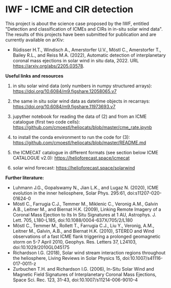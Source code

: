 # IWF - ICME and CIR detection

This project is about the science case proposed by the IWF, entitled "Detection and classification of ICMEs and CIRs in in-situ solar wind data".
The results of this projects have been submitted for publication and are currently available on arXiv: 

*  Rüdisser H.T., Windisch A., Amerstorfer U.V., Möstl C., Amerstorfer T., Bailey R.L., and Reiss M.A. (2022), Automatic detection of interplanetary coronal mass ejections in solar wind in situ data, 2022. URL https://arxiv.org/abs/2205.03578.

**Useful links and resources**

1. in situ solar wind data (only numbers in numpy structured arrays): https://doi.org/10.6084/m9.figshare.12058065.v7

2. the same in situ solar wind data as datetime objects in recarrays: https://doi.org/10.6084/m9.figshare.11973693.v7

3. jupyther notebook for reading the data of (2) and from an ICME catalogue (first two code cells): https://github.com/cmoestl/heliocats/blob/master/cme_rate.ipynb

4. to install the conda environment to run the code for (3): https://github.com/cmoestl/heliocats/blob/master/README.md 

5. the ICMECAT catalogue in different formats (see section below ICME CATALOGUE v2.0): https://helioforecast.space/icmecat

6. solar wind forecast: https://helioforecast.space/solarwind

**Further literature:**

*  Luhmann J.G., Gopalswamy N., Jian L.K., and Lugaz N. (2020), ICME evolution in the inner heliosphere, Solar Phys. 295:61, doi:s11207-020-01624-0 
*  Möstl C., Farrugia C.J., Temmer M., Miklenic C., Veronig A.M., Galvin A.B., Leitner M., and Biernat H.K. (2009), Linking Remote Imagery of a Coronal Mass Ejection to Its In Situ Signatures at 1 AU,
      Astrophys. J. Lett. 705, L180-L185, doi:10.1088/0004-637X/705/2/L180
*  Möstl C., Temmer M., Rollett T., Farrugia C.J., Liu Y., Veronig, A.M., Leitner M., Galvin, A.B., and Biernat H.K. (2010), STEREO and Wind observations of a fast ICME flank triggering a prolonged geomagnetic storm on 5-7 April 2010, Geophys. Res. Letters 37, L24103, doi:10.1029/2010GL045175
*  Richardson I.G. (2018), Solar wind stream interaction regions throughout the heliosphere, Living Reviews in Solar Physics 15, doi:10.1007/s41116-017-0011-z
*  Zurbuchen T.H. and Richardson I.G. (2006), In-Situ Solar Wind and Magnetic Field Signatures of Interplanetary Coronal Mass Ejections, Space Sci. Rec. 123, 31-43, doi:10.1007/s11214-006-9010-4
